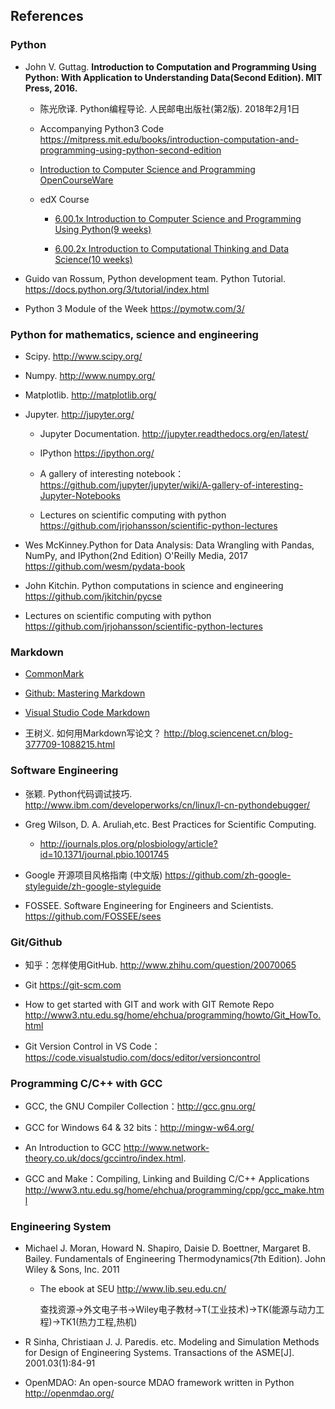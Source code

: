 
## References

### Python

*  John V. Guttag. **Introduction to Computation and Programming Using Python: With Application to Understanding Data(Second Edition). MIT Press, 2016.**

   * 陈光欣译. Python编程导论.  人民邮电出版社(第2版). 2018年2月1日

   * Accompanying Python3 Code https://mitpress.mit.edu/books/introduction-computation-and-programming-using-python-second-edition

   * [Introduction to Computer Science and Programming OpenCourseWare](https://ocw.mit.edu/courses/electrical-engineering-and-computer-science/6-00sc-introduction-to-computer-science-and-programming-spring-2011/)

   * edX Course
         
     * [6.00.1x Introduction to Computer Science and Programming Using Python(9 weeks)](https://www.edx.org/course/introduction-to-computer-science-and-programming-using-python0)

     * [6.00.2x Introduction to Computational Thinking and Data Science(10 weeks)](https://www.edx.org/course/introduction-computational-thinking-data-mitx-6-00-2x-7)
   
* Guido van Rossum, Python development team. Python Tutorial. https://docs.python.org/3/tutorial/index.html

* Python 3 Module of the Week  https://pymotw.com/3/

### Python for mathematics, science and engineering
  
* Scipy. http://www.scipy.org/
  
* Numpy. http://www.numpy.org/
  
* Matplotlib.  http://matplotlib.org/

* Jupyter. http://jupyter.org/
    
   * Jupyter Documentation. http://jupyter.readthedocs.org/en/latest/
    
   * IPython https://ipython.org/
    
   * A gallery of interesting notebook： https://github.com/jupyter/jupyter/wiki/A-gallery-of-interesting-Jupyter-Notebooks

   * Lectures on scientific computing with python https://github.com/jrjohansson/scientific-python-lectures

* Wes McKinney.Python for Data Analysis: Data Wrangling with Pandas, NumPy, and IPython(2nd Edition) O'Reilly Media, 2017 https://github.com/wesm/pydata-book

* John Kitchin. Python computations in science and engineering  https://github.com/jkitchin/pycse

* Lectures on scientific computing with python https://github.com/jrjohansson/scientific-python-lectures 

### Markdown

* [CommonMark](http://commonmark.org/)

* [Github: Mastering Markdown](https://guides.github.com/features/mastering-markdown/)

* [Visual Studio Code Markdown](https://code.visualstudio.com/docs/languages/markdown/)

* 王树义. 如何用Markdown写论文？ http://blog.sciencenet.cn/blog-377709-1088215.html

### Software Engineering

* 张颖. Python代码调试技巧. http://www.ibm.com/developerworks/cn/linux/l-cn-pythondebugger/ 

* Greg Wilson, D. A. Aruliah,etc. Best Practices for Scientific Computing.     
  
   * http://journals.plos.org/plosbiology/article?id=10.1371/journal.pbio.1001745

* Google 开源项目风格指南 (中文版) https://github.com/zh-google-styleguide/zh-google-styleguide

* FOSSEE. Software Engineering for Engineers and Scientists. https://github.com/FOSSEE/sees

### Git/Github

* 知乎：怎样使用GitHub. http://www.zhihu.com/question/20070065

* Git https://git-scm.com

* How to get started with GIT and work with GIT Remote Repo  http://www3.ntu.edu.sg/home/ehchua/programming/howto/Git_HowTo.html
  
* Git Version Control in VS Code：https://code.visualstudio.com/docs/editor/versioncontrol

### Programming C/C++ with GCC

* GCC, the GNU Compiler Collection：http://gcc.gnu.org/

* GCC for Windows 64 & 32 bits：http://mingw-w64.org/

* An Introduction to GCC  http://www.network-theory.co.uk/docs/gccintro/index.html.

* GCC and Make：Compiling, Linking and Building C/C++ Applications http://www3.ntu.edu.sg/home/ehchua/programming/cpp/gcc_make.html

### Engineering System

* Michael J. Moran, Howard N. Shapiro, Daisie D. Boettner, Margaret B. Bailey. Fundamentals of Engineering Thermodynamics(7th Edition). John Wiley & Sons, Inc. 2011
   
   * The ebook at SEU http://www.lib.seu.edu.cn/

     查找资源->外文电子书->Wiley电子教材->T(工业技术)->TK(能源与动力工程)->TK1(热力工程,热机)

* R Sinha, Christiaan J. J. Paredis. etc. Modeling and Simulation Methods for Design of Engineering Systems. Transactions of the ASME[J]. 2001.03(1):84-91

* OpenMDAO: An open-source MDAO framework written in Python  http://openmdao.org/

